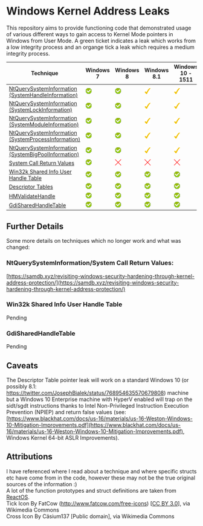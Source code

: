 # Windows Kernel Address Leaks

This repository aims to provide functioning code that demonstrated usage of various different ways to gain access to Kernel Mode pointers in Windows from User Mode. A green ticket indicates a leak which works from a low integrity process and an organge tick a leak which requires a medium integrity process.

| Technique											| Windows 7 | Windows 8 | Windows 8.1 | Windows 10 - 1511 | Windows 10 - 1607 | Windows 10 - 1703 | 
|---------------------------------------------------|-----------|-----------|--------------|----------------|----------------|----------------|
|[NtQuerySystemInformation (SystemHandleInformation)](https://github.com/sam-b/windows_kernel_address_leaks/blob/master/NtQuerySysInfo_SystemHandleInformation/NtQuerySysInfo_SystemHandleInformation/NtQuerySysInfo_SystemHandleInformation.cpp) |	![](icons/tick.png)		|![](icons/tick.png)			|![](icons/amber.png)|![](icons/amber.png)|![](icons/amber.png)|![](icons/amber.png)|
|[NtQuerySystemInformation (SystemLockInformation)](https://github.com/sam-b/windows_kernel_address_leaks/blob/master/NtQuerySysInfo_SystemLockInformation/NtQuerySysInfo_SystemLockInformation/NtQuerySysInfo_SystemLockInformation.cpp)	|![](icons/tick.png)			|![](icons/tick.png)			|![](icons/amber.png)|![](icons/amber.png)|![](icons/amber.png)|![](icons/amber.png)|
|[NtQuerySystemInformation (SystemModuleInformation)](https://github.com/sam-b/windows_kernel_address_leaks/blob/master/NtQuerySysInfo_SystemModuleInformation/NtQuerySysInfo_SystemModuleInformation/NtQuerySysInfo_SystemModuleInformation.cpp)	|![](icons/tick.png)			|![](icons/tick.png)			|![](icons/amber.png)|![](icons/amber.png)|![](icons/amber.png)|![](icons/amber.png)|
|[NtQuerySystemInformation (SystemProcessInformation)](https://github.com/sam-b/windows_kernel_address_leaks/blob/master/NtQuerySysInfo_SystemProcessInformation/NtQuerySysInfo_SystemProcessInformation/NtQuerySysInfo_SystemProcessInformation.cpp)|![](icons/tick.png)			|![](icons/tick.png)			|![](icons/amber.png)|![](icons/amber.png)|![](icons/amber.png)|![](icons/amber.png)|
|[NtQuerySystemInformation (SystemBigPoolInformation)](https://github.com/sam-b/windows_kernel_address_leaks/blob/master/NtQuerySysInfo_SystemBigPoolInformation/NtQuerySysInfo_SystemBigPoolInformation/NtQuerySysInfo_SystemBigPoolInformation.cpp)|![](icons/tick.png)			|![](icons/tick.png)			|![](icons/amber.png)|![](icons/amber.png)|![](icons/amber.png)|![](icons/amber.png)|
|[System Call Return Values](https://github.com/sam-b/windows_kernel_address_leaks/blob/master/Syscalls/Syscalls/Syscalls.cpp)							|![](icons/tick.png)			|![](icons/cross.png)			|![](icons/cross.png)|![](icons/cross.png)|![](icons/cross.png)|![](icons/cross.png)|
|[Win32k Shared Info User Handle Table](https://github.com/sam-b/windows_kernel_address_leaks/blob/master/SharedInfoHandleTable/SharedInfoHandleTable/SharedInfoHandleTable.cpp)	|![](icons/tick.png)			|![](icons/tick.png)		|![](icons/tick.png)|![](icons/tick.png)|![](icons/tick.png)|![](icons/cross.png)|
|[Descriptor Tables](https://github.com/sam-b/windows_kernel_address_leaks/blob/master/DescriptorTables/DescriptorTables/DescriptorTables.cpp)								|![](icons/tick.png)			|![](icons/tick.png)		|![](icons/tick.png)|![](icons/tick.png)|![](icons/tick.png)|![](icons/tick.png)|
|[HMValidateHandle](https://github.com/sam-b/windows_kernel_address_leaks/blob/master/HMValidateHandle/HMValidateHandle/HMValidateHandle.cpp) |![](icons/tick.png)|![](icons/tick.png)|![](icons/tick.png)|![](icons/tick.png)|![](icons/tick.png)|![](icons/tick.png)|
|[GdiSharedHandleTable](https://github.com/sam-b/windows_kernel_address_leaks/blob/master/GdiSharedHandleTable/GdiSharedHandleTable/GdiSharedHandleTable.cpp)|![](icons/tick.png)|![](icons/tick.png)|![](icons/tick.png)|![](icons/tick.png)|![](icons/cross.png)|![](icons/cross.png)|
## Further Details
Some more details on techniques which no longer work and what was changed:
### NtQuerySystemInformation/System Call Return Values:
[https://samdb.xyz/revisiting-windows-security-hardening-through-kernel-address-protection/](https://samdb.xyz/revisiting-windows-security-hardening-through-kernel-address-protection/)
### Win32k Shared Info User Handle Table
Pending
### GdiSharedHandleTable
Pending
## Caveats
The Descriptor Table pointer leak will work on a standard Windows 10 (or possibly 8.1: https://twitter.com/JosephBialek/status/768954635570679808) machine but a Windows 10 Enterprise machine with HyperV enabled will trap on the sidt/sgdt instructions thanks to Intel Non-Privileged Instruction Execution Prevention (NPIEP) and return false values (see: [https://www.blackhat.com/docs/us-16/materials/us-16-Weston-Windows-10-Mitigation-Improvements.pdf](https://www.blackhat.com/docs/us-16/materials/us-16-Weston-Windows-10-Mitigation-Improvements.pdf), Windows Kernel 64-bit ASLR Improvements).   
## Attributions
I have referenced where I read about a technique and where specific structs etc have come from in the code, however these may not be the true original sources of the information :)   
A lot of the function prototypes and struct definitions are taken from [ReactOS](https://www.reactos.org/).   
Tick Icon By FatCow (http://www.fatcow.com/free-icons) [[CC BY 3.0](http://creativecommons.org/licenses/by/3.0)], via Wikimedia Commons   
Cross Icon By Cäsium137 [Public domain], via Wikimedia Commons   
